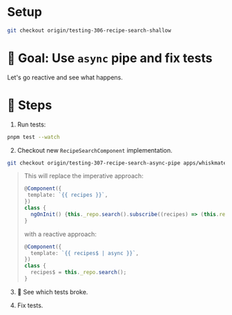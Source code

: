 # Setup

```sh
git checkout origin/testing-306-recipe-search-shallow
```

# 🎯 Goal: Use `async` pipe and fix tests

Let's go reactive and see what happens.

# 📝 Steps

1. Run tests:

```sh
pnpm test --watch
```

2. Checkout new `RecipeSearchComponent` implementation.

```sh
git checkout origin/testing-307-recipe-search-async-pipe apps/whiskmate/src/app/recipe/recipe-search.component.ts
```

> This will replace the imperative approach:
>
> ```ts
> @Component({
>  template: `{{ recipes }}`,
> })
> class {
>   ngOnInit() {this._repo.search().subscribe((recipes) => (this.recipes = recipes));
> }
> ```
>
> with a reactive approach:
>
> ```ts
> @Component({
>   template: `{{ recipes$ | async }}`,
> })
> class {
>   recipes$ = this._repo.search();
> }
> ```

3. 👀 See which tests broke.

4. Fix tests.
